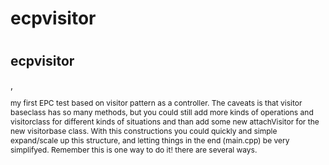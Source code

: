 # ecpvisitor
# <h2>ecpvisitor</h2>, <br />
<p style="font-size:9pt">my first EPC test based on visitor pattern as a controller. The caveats is that visitor baseclass has so many methods, but you could still add more kinds of operations and visitorclass for different kinds of situations and than add some new attachVisitor for the new visitorbase class. With this constructions you could quickly and simple expand/scale up this structure, and letting things in the end (main.cpp) be very simplifyed. Remember this is one way to do it! there are several ways. </p>
